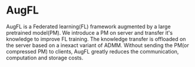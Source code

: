 # AugFL

AugFL is a Federated learning(FL) framework augmented by a large pretrained model(PM). We introduce a PM on server and transfer it's knowledge to improve FL training. 
The knowledge transfer is offloaded on the server based on a inexact variant of ADMM. Without sending the PM(or compressed PM) to clients, AugFL greatly reduces the communication, computation and storage costs.
